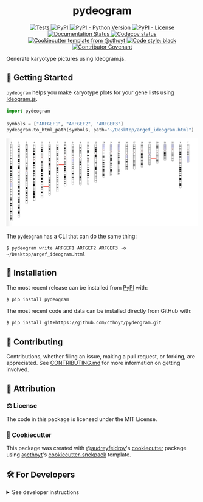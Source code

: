 <!--
<p align="center">
  <img src="https://github.com/cthoyt/pydeogram/raw/main/docs/source/logo.png" height="150">
</p>
-->

<h1 align="center">
  pydeogram
</h1>

<p align="center">
    <a href="https://github.com/cthoyt/pydeogram/actions?query=workflow%3ATests">
        <img alt="Tests" src="https://github.com/cthoyt/pydeogram/workflows/Tests/badge.svg" />
    </a>
    <a href="https://pypi.org/project/pydeogram">
        <img alt="PyPI" src="https://img.shields.io/pypi/v/pydeogram" />
    </a>
    <a href="https://pypi.org/project/pydeogram">
        <img alt="PyPI - Python Version" src="https://img.shields.io/pypi/pyversions/pydeogram" />
    </a>
    <a href="https://github.com/cthoyt/pydeogram/blob/main/LICENSE">
        <img alt="PyPI - License" src="https://img.shields.io/pypi/l/pydeogram" />
    </a>
    <a href='https://pydeogram.readthedocs.io/en/latest/?badge=latest'>
        <img src='https://readthedocs.org/projects/pydeogram/badge/?version=latest' alt='Documentation Status' />
    </a>
    <a href="https://codecov.io/gh/cthoyt/pydeogram/branch/main">
        <img src="https://codecov.io/gh/cthoyt/pydeogram/branch/main/graph/badge.svg" alt="Codecov status" />
    </a>  
    <a href="https://github.com/cthoyt/cookiecutter-python-package">
        <img alt="Cookiecutter template from @cthoyt" src="https://img.shields.io/badge/Cookiecutter-snekpack-blue" /> 
    </a>
    <a href='https://github.com/psf/black'>
        <img src='https://img.shields.io/badge/code%20style-black-000000.svg' alt='Code style: black' />
    </a>
    <a href="https://github.com/cthoyt/pydeogram/blob/main/.github/CODE_OF_CONDUCT.md">
        <img src="https://img.shields.io/badge/Contributor%20Covenant-2.1-4baaaa.svg" alt="Contributor Covenant"/>
    </a>
</p>

Generate karyotype pictures using Ideogram.js.

## 💪 Getting Started

`pydeogram` helps you make karyotype plots for your gene lists using
[Ideogram.js](https://github.com/eweitz/ideogram).

```python
import pydeogram

symbols = ["ARFGEF1", "ARFGEF2", "ARFGEF3"]
pydeogram.to_html_path(symbols, path="~/Desktop/argef_ideogram.html")
```

![](docs/source/img/arfgef_screenshot.png)

The `pydeogram` has a CLI that can do the same thing:

```shell
$ pydeogram write ARFGEF1 ARFGEF2 ARFGEF3 -o ~/Desktop/argef_ideogram.html
```

## 🚀 Installation

The most recent release can be installed from
[PyPI](https://pypi.org/project/pydeogram/) with:

```bash
$ pip install pydeogram
```

The most recent code and data can be installed directly from GitHub with:

```bash
$ pip install git+https://github.com/cthoyt/pydeogram.git
```

## 👐 Contributing

Contributions, whether filing an issue, making a pull request, or forking, are appreciated. See
[CONTRIBUTING.md](https://github.com/cthoyt/pydeogram/blob/master/.github/CONTRIBUTING.md) for more information on getting involved.

## 👋 Attribution

### ⚖️ License

The code in this package is licensed under the MIT License.

### 🍪 Cookiecutter

This package was created with [@audreyfeldroy](https://github.com/audreyfeldroy)'s
[cookiecutter](https://github.com/cookiecutter/cookiecutter) package using [@cthoyt](https://github.com/cthoyt)'s
[cookiecutter-snekpack](https://github.com/cthoyt/cookiecutter-snekpack) template.

## 🛠️ For Developers

<details>
  <summary>See developer instructions</summary>


The final section of the README is for if you want to get involved by making a code contribution.

### Development Installation

To install in development mode, use the following:

```bash
$ git clone git+https://github.com/cthoyt/pydeogram.git
$ cd pydeogram
$ pip install -e .
```

### 🥼 Testing

After cloning the repository and installing `tox` with `pip install tox`, the unit tests in the `tests/` folder can be
run reproducibly with:

```shell
$ tox
```

Additionally, these tests are automatically re-run with each commit in a [GitHub Action](https://github.com/cthoyt/pydeogram/actions?query=workflow%3ATests).

### 📖 Building the Documentation

The documentation can be built locally using the following:

```shell
$ git clone git+https://github.com/cthoyt/pydeogram.git
$ cd pydeogram
$ tox -e docs
$ open docs/build/html/index.html
``` 

The documentation automatically installs the package as well as the `docs`
extra specified in the [`setup.cfg`](setup.cfg). `sphinx` plugins
like `texext` can be added there. Additionally, they need to be added to the
`extensions` list in [`docs/source/conf.py`](docs/source/conf.py).

### 📦 Making a Release

After installing the package in development mode and installing
`tox` with `pip install tox`, the commands for making a new release are contained within the `finish` environment
in `tox.ini`. Run the following from the shell:

```shell
$ tox -e finish
```

This script does the following:

1. Uses [Bump2Version](https://github.com/c4urself/bump2version) to switch the version number in the `setup.cfg`,
   `src/pydeogram/version.py`, and [`docs/source/conf.py`](docs/source/conf.py) to not have the `-dev` suffix
2. Packages the code in both a tar archive and a wheel using [`build`](https://github.com/pypa/build)
3. Uploads to PyPI using [`twine`](https://github.com/pypa/twine). Be sure to have a `.pypirc` file configured to avoid the need for manual input at this
   step
4. Push to GitHub. You'll need to make a release going with the commit where the version was bumped.
5. Bump the version to the next patch. If you made big changes and want to bump the version by minor, you can
   use `tox -e bumpversion minor` after.
</details>
